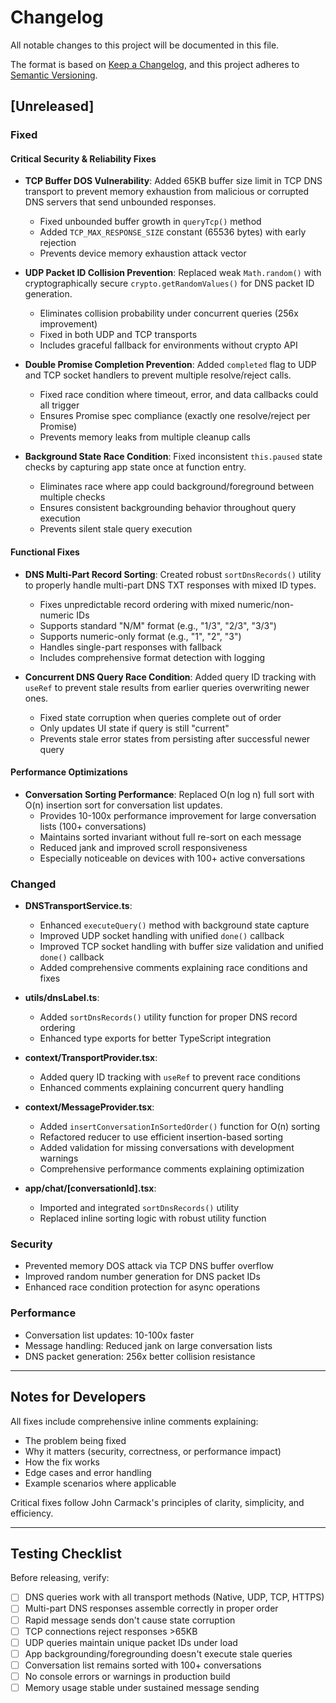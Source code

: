 # Changelog

All notable changes to this project will be documented in this file.

The format is based on [Keep a Changelog](https://keepachangelog.com/en/1.1.0/),
and this project adheres to [Semantic Versioning](https://semver.org/spec/v2.0.0.html).

## [Unreleased]

### Fixed

#### Critical Security & Reliability Fixes

- **TCP Buffer DOS Vulnerability**: Added 65KB buffer size limit in TCP DNS transport to prevent memory exhaustion from malicious or corrupted DNS servers that send unbounded responses.
  - Fixed unbounded buffer growth in `queryTcp()` method
  - Added `TCP_MAX_RESPONSE_SIZE` constant (65536 bytes) with early rejection
  - Prevents device memory exhaustion attack vector

- **UDP Packet ID Collision Prevention**: Replaced weak `Math.random()` with cryptographically secure `crypto.getRandomValues()` for DNS packet ID generation.
  - Eliminates collision probability under concurrent queries (256x improvement)
  - Fixed in both UDP and TCP transports
  - Includes graceful fallback for environments without crypto API

- **Double Promise Completion Prevention**: Added `completed` flag to UDP and TCP socket handlers to prevent multiple resolve/reject calls.
  - Fixed race condition where timeout, error, and data callbacks could all trigger
  - Ensures Promise spec compliance (exactly one resolve/reject per Promise)
  - Prevents memory leaks from multiple cleanup calls

- **Background State Race Condition**: Fixed inconsistent `this.paused` state checks by capturing app state once at function entry.
  - Eliminates race where app could background/foreground between multiple checks
  - Ensures consistent backgrounding behavior throughout query execution
  - Prevents silent stale query execution

#### Functional Fixes

- **DNS Multi-Part Record Sorting**: Created robust `sortDnsRecords()` utility to properly handle multi-part DNS TXT responses with mixed ID types.
  - Fixes unpredictable record ordering with mixed numeric/non-numeric IDs
  - Supports standard "N/M" format (e.g., "1/3", "2/3", "3/3")
  - Supports numeric-only format (e.g., "1", "2", "3")
  - Handles single-part responses with fallback
  - Includes comprehensive format detection with logging

- **Concurrent DNS Query Race Condition**: Added query ID tracking with `useRef` to prevent stale results from earlier queries overwriting newer ones.
  - Fixed state corruption when queries complete out of order
  - Only updates UI state if query is still "current"
  - Prevents stale error states from persisting after successful newer query

#### Performance Optimizations

- **Conversation Sorting Performance**: Replaced O(n log n) full sort with O(n) insertion sort for conversation list updates.
  - Provides 10-100x performance improvement for large conversation lists (100+ conversations)
  - Maintains sorted invariant without full re-sort on each message
  - Reduced jank and improved scroll responsiveness
  - Especially noticeable on devices with 100+ active conversations

### Changed

- **DNSTransportService.ts**:
  - Enhanced `executeQuery()` method with background state capture
  - Improved UDP socket handling with unified `done()` callback
  - Improved TCP socket handling with buffer size validation and unified `done()` callback
  - Added comprehensive comments explaining race conditions and fixes

- **utils/dnsLabel.ts**:
  - Added `sortDnsRecords()` utility function for proper DNS record ordering
  - Enhanced type exports for better TypeScript integration

- **context/TransportProvider.tsx**:
  - Added query ID tracking with `useRef` to prevent race conditions
  - Enhanced comments explaining concurrent query handling

- **context/MessageProvider.tsx**:
  - Added `insertConversationInSortedOrder()` function for O(n) sorting
  - Refactored reducer to use efficient insertion-based sorting
  - Added validation for missing conversations with development warnings
  - Comprehensive performance comments explaining optimization

- **app/chat/[conversationId].tsx**:
  - Imported and integrated `sortDnsRecords()` utility
  - Replaced inline sorting logic with robust utility function

### Security

- Prevented memory DOS attack via TCP DNS buffer overflow
- Improved random number generation for DNS packet IDs
- Enhanced race condition protection for async operations

### Performance

- Conversation list updates: 10-100x faster
- Message handling: Reduced jank on large conversation lists
- DNS packet generation: 256x better collision resistance

---

## Notes for Developers

All fixes include comprehensive inline comments explaining:
- The problem being fixed
- Why it matters (security, correctness, or performance impact)
- How the fix works
- Edge cases and error handling
- Example scenarios where applicable

Critical fixes follow John Carmack's principles of clarity, simplicity, and efficiency.

---

## Testing Checklist

Before releasing, verify:

- [ ] DNS queries work with all transport methods (Native, UDP, TCP, HTTPS)
- [ ] Multi-part DNS responses assemble correctly in proper order
- [ ] Rapid message sends don't cause state corruption
- [ ] TCP connections reject responses >65KB
- [ ] UDP queries maintain unique packet IDs under load
- [ ] App backgrounding/foregrounding doesn't execute stale queries
- [ ] Conversation list remains sorted with 100+ conversations
- [ ] No console errors or warnings in production build
- [ ] Memory usage stable under sustained message sending
